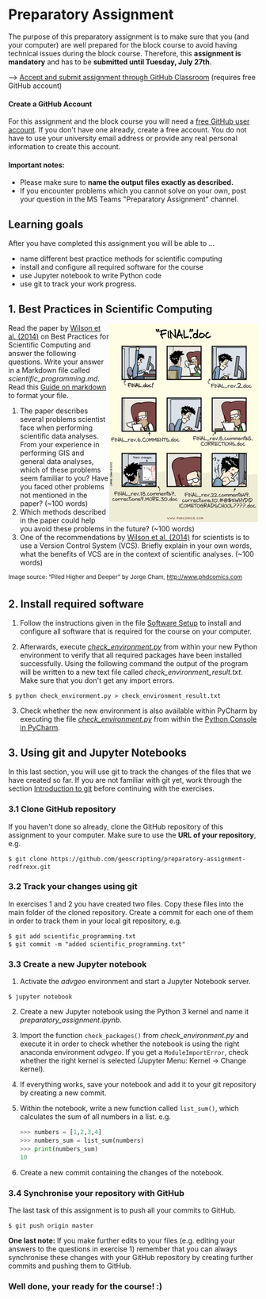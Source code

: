 # Preparatory Assignment

The purpose of this preparatory assignment is to make sure that you (and your computer) are well prepared for the block course to avoid having technical issues during the block course. Therefore, this __assignment is mandatory__ and has to be __submitted until Tuesday, July 27th__. 

--> [Accept and submit assignment through GitHub Classroom](https://classroom.github.com/a/XeAN5a_k) (requires free GitHub account)

#### Create a GitHub Account

For this assignment and the block course you will need a [free GitHub user account](https://github.com/). If you don't have one already, create a free account. You do not have to use your university email address or provide any real personal information to create this account.  

#### Important notes: 

* Please make sure to __name the output files exactly as described.__
* If you encounter problems which you cannot solve on your own, post your question in the MS Teams "Preparatory Assignment" channel. 

## Learning goals

After you have completed this assignment you will be able to ...

*  name different best practice methods for scientific computing
*  install and configure all required software for the course
*  use Jupyter notebook to write Python code
*  use git to track your work progress. 


## 1. Best Practices in Scientific Computing

<img src="./img/phdcomic_final.png" alt="final" width="300px" align="right" />

Read the paper by [Wilson et al. (2014)](https://www.ncbi.nlm.nih.gov/pmc/articles/PMC3886731/) on Best Practices for Scientific Computing and answer the following questions. Write your answer in a Markdown file called _scientific\_programming.md_. Read this [Guide on markdown](https://guides.github.com/features/mastering-markdown/) to format your file. 

1. The paper describes several problems scientist face when performing scientific data analyses. From your experience in performing GIS and general data analyses, which of these problems seem familiar to you? Have you faced other problems not mentioned in the paper? (~100 words)
2. Which methods described in the paper could help you avoid these problems in the future? (~100 words)
3. One of the recommendations by [Wilson et al. (2014)](https://www.ncbi.nlm.nih.gov/pmc/articles/PMC3886731/) for scientists is to use a Version Control System (VCS). Briefly explain in your own words, what the benefits of VCS are in the context of scientific analyses. (~100 words)

<sup>Image source: “Piled Higher and Deeper” by Jorge Cham, http://www.phdcomics.com</sup>

## 2. Install required software

1. Follow the instructions given in the file [Software Setup](./software_setup.md) to install and configure all software that is required for the course on your computer. 

2. Afterwards, execute [_check\_environment.py_](./check_environment.py) from within your new Python environment to verify that all required packages have been installed successfully. Using the following command the output of the program will be written to a new text file called _check\_environment\_result.txt_. Make sure that you don't get any import errors. 

```
$ python check_environment.py > check_environment_result.txt
```

3. Check whether the new environment is also available within PyCharm by executing the file [_check\_environment.py_](./check_environment.py) from within the [Python Console in PyCharm](https://www.jetbrains.com/help/pycharm/interactive-console.html).

## 3. Using git and Jupyter Notebooks

In this last section, you will use git to track the changes of the files that we have created so far. If you are not familiar with git yet, work through the section [Introduction to git](./git_introduction.md) before continuing with the exercises. 

### 3.1 Clone GitHub repository

If you haven't done so already, clone the GitHub repository of this assignment to your computer. Make sure to use the __URL of your repository__, e.g. 

```
$ git clone https://github.com/geoscripting/preparatory-assignment-redfrexx.git
```
	
### 3.2 Track your changes using git

In exercises 1 and 2 you have created two files. Copy these files into the main folder of the cloned repository. Create a commit for each one of them in order to track them in your local git repository, e.g.

```
$ git add scientific_programming.txt
$ git commit -m "added scientific_programming.txt" 
```

### 3.3 Create a new Jupyter notebook

1. Activate the _advgeo_ environment and start a Jupyter Notebook server. 

``` 
$ jupyter notebook
```
	
2. Create a new Jupyter notebook using the Python 3 kernel and name it _preparatory\_assignment.ipynb_. 
3. Import the function ```check_packages()``` from _check\_environment.py_ and execute it in order to check whether the notebook is using the right anaconda environment _advgeo_. If you get a ```ModuleImportError```, check whether the right kernel is selected (Jupyter Menu: Kernel &rarr; Change kernel).
4. If everything works, save your notebook and add it to your git repository by creating a new commit.
5. Within the notebook, write a new function called ```list_sum()```, which calculates the sum of all numbers in a list. e.g. 

	``` python
	>>> numbers = [1,2,3,4]
	>>> numbers_sum = list_sum(numbers)
	>>> print(numbers_sum)
	10
	```

6. Create a new commit containing the changes of the notebook. 

### 3.4 Synchronise your repository with GitHub

The last task of this assignment is to push all your commits to GitHub. 

```
$ git push origin master 
```

__One last note:__ If you make further edits to your files (e.g. editing your answers to the questions in exercise 1) remember that you can always synchronise these changes with your GitHub repository by creating further commits and pushing them to GitHub. 


### Well done, your ready for the course! :) 







